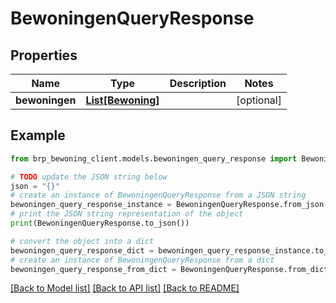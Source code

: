 # BewoningenQueryResponse


## Properties

Name | Type | Description | Notes
------------ | ------------- | ------------- | -------------
**bewoningen** | [**List[Bewoning]**](Bewoning.md) |  | [optional] 

## Example

```python
from brp_bewoning_client.models.bewoningen_query_response import BewoningenQueryResponse

# TODO update the JSON string below
json = "{}"
# create an instance of BewoningenQueryResponse from a JSON string
bewoningen_query_response_instance = BewoningenQueryResponse.from_json(json)
# print the JSON string representation of the object
print(BewoningenQueryResponse.to_json())

# convert the object into a dict
bewoningen_query_response_dict = bewoningen_query_response_instance.to_dict()
# create an instance of BewoningenQueryResponse from a dict
bewoningen_query_response_from_dict = BewoningenQueryResponse.from_dict(bewoningen_query_response_dict)
```
[[Back to Model list]](../README.md#documentation-for-models) [[Back to API list]](../README.md#documentation-for-api-endpoints) [[Back to README]](../README.md)


